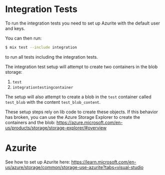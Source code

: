 # Integration Tests

To run the integration tests you need to set up Azurite with the default user and keys.

You can then run:

```bash
$ mix test --include integration
```

to run all tests including the integration tests.

The integration test setup will attempt to create two containers in the blob storage:

1. `test`
2. `integrationtestingcontainer`

The setup will also attempt to create a blob in the `test` container called `test_blob` with the content `test_blob_content`.

These setup steps rely on lib code to create these objects. If this behavior has broken, you can use the Azure Storage Explorer to create the containers and the blob:
https://azure.microsoft.com/en-us/products/storage/storage-explorer/#overview

# Azurite

See how to set up Azurite here:
https://learn.microsoft.com/en-us/azure/storage/common/storage-use-azurite?tabs=visual-studio
